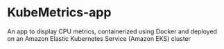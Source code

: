 # KubeMetrics-app
An app to display CPU metrics, containerized using Docker and deployed on an Amazon Elastic Kubernetes Service (Amazon EKS) cluster

